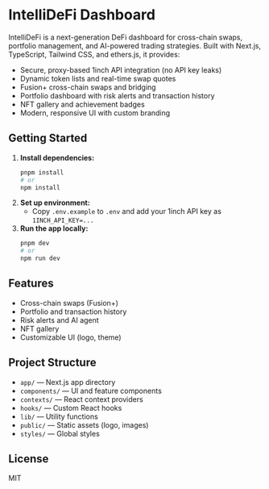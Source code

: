 # IntelliDeFi Dashboard

IntelliDeFi is a next-generation DeFi dashboard for cross-chain swaps, portfolio management, and AI-powered trading strategies. Built with Next.js, TypeScript, Tailwind CSS, and ethers.js, it provides:

- Secure, proxy-based 1inch API integration (no API key leaks)
- Dynamic token lists and real-time swap quotes
- Fusion+ cross-chain swaps and bridging
- Portfolio dashboard with risk alerts and transaction history
- NFT gallery and achievement badges
- Modern, responsive UI with custom branding

## Getting Started

1. **Install dependencies:**
   ```sh
   pnpm install
   # or
   npm install
   ```
2. **Set up environment:**
   - Copy `.env.example` to `.env` and add your 1inch API key as `1INCH_API_KEY=...`
3. **Run the app locally:**
   ```sh
   pnpm dev
   # or
   npm run dev
   ```

## Features

- Cross-chain swaps (Fusion+)
- Portfolio and transaction history
- Risk alerts and AI agent
- NFT gallery
- Customizable UI (logo, theme)

## Project Structure

- `app/` — Next.js app directory
- `components/` — UI and feature components
- `contexts/` — React context providers
- `hooks/` — Custom React hooks
- `lib/` — Utility functions
- `public/` — Static assets (logo, images)
- `styles/` — Global styles

## License

MIT
